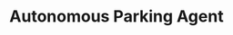 ---
layout: page
title: Autonomous Parking Agent
description: 
img:
importance: 1
category: technical
---
